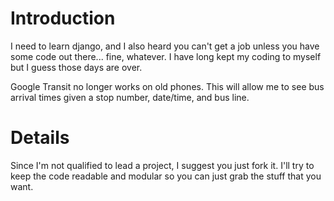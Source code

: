 # Introduction #

I need to learn django, and I also heard you can't get a job unless you have some code out there... fine, whatever.  I have long kept my coding to myself but I guess those days are over.

Google Transit no longer works on old phones.  This will allow me to see bus arrival times given a stop number, date/time, and bus line.

# Details #

Since I'm not qualified to lead a project, I suggest you just fork it.  I'll try to keep the code readable and modular so you can just grab the stuff that you want.